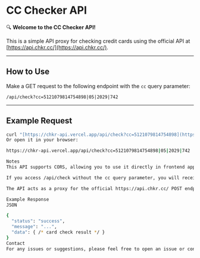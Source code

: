 # CC Checker API

🔍 **Welcome to the CC Checker API!**

This is a simple API proxy for checking credit cards using the official API at [https://api.chkr.cc/](https://api.chkr.cc/).

---

## How to Use

Make a GET request to the following endpoint with the `cc` query parameter:

`/api/check?cc=5121079814754898|05|2029|742`

---

## Example Request

```bash
curl "[https://chkr-api.vercel.app/api/check?cc=5121079814754898](https://chkr-api.vercel.app/api/check?cc=5121079814754898)|05|2029|742"
Or open it in your browser:

https://chkr-api.vercel.app/api/check?cc=5121079814754898|05|2029|742

Notes
This API supports CORS, allowing you to use it directly in frontend applications.

If you access /api/check without the cc query parameter, you will receive usage instructions in JSON format.

The API acts as a proxy for the official https://api.chkr.cc/ POST endpoint.

Example Response
JSON

{
  "status": "success",
  "message": "...",
  "data": { /* card check result */ }
}
Contact
For any issues or suggestions, please feel free to open an issue or contact the maintainer.
